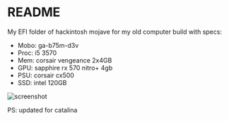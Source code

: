 # README
My EFI folder of hackintosh mojave for my old computer build with specs:
- Mobo: ga-b75m-d3v
- Proc: i5 3570
- Mem: corsair vengeance 2x4GB 
- GPU: sapphire rx 570 nitro+ 4gb
- PSU: corsair cx500
- SSD: intel 120GB


![screenshot](https://raw.githubusercontent.com/lukmanulhakimd/ga-b75m-d3v-hackintosh/master/Screen%20Shot%202019-10-05%20at%2011.41.54.png "Screenshot")

PS: updated for catalina
